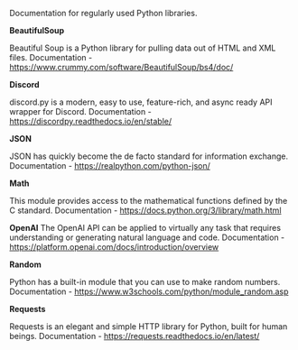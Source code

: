 Documentation for regularly used Python libraries.


**BeautifulSoup**

Beautiful Soup is a Python library for pulling data out of HTML and XML files.
Documentation  - https://www.crummy.com/software/BeautifulSoup/bs4/doc/

**Discord**

discord.py is a modern, easy to use, feature-rich, and async ready API wrapper for Discord.
Documentation - https://discordpy.readthedocs.io/en/stable/

**JSON**

JSON has quickly become the de facto standard for information exchange.
Documentation - https://realpython.com/python-json/

**Math**

This module provides access to the mathematical functions defined by the C standard.
Documentation - https://docs.python.org/3/library/math.html

**OpenAI**
The OpenAI API can be applied to virtually any task that requires understanding or generating natural language and code.
Documentation - https://platform.openai.com/docs/introduction/overview

**Random**

Python has a built-in module that you can use to make random numbers.
Documentation - https://www.w3schools.com/python/module_random.asp 

**Requests**

Requests is an elegant and simple HTTP library for Python, built for human beings.
Documentation - https://requests.readthedocs.io/en/latest/